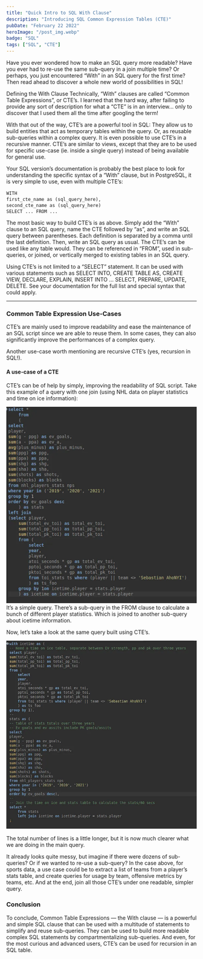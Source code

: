 ```yaml
---
title: "Quick Intro to SQL With Clause"
description: "Introducing SQL Common Expression Tables (CTE)"
pubDate: "February 22 2022"
heroImage: "/post_img.webp"
badge: "SQL"
tags: ["SQL", "CTE"]
---
```


Have you ever wondered how to make an SQL query more readable? Have you ever had to re-use the same sub-query in a join multiple time? Or perhaps, you just encountered “With” in an SQL query for the first time? Then read ahead to discover a whole new world of possibilities in SQL!

Defining the With Clause
Technically, “With” clauses are called “Common Table Expressions”, or CTE’s. I learned that the hard way, after failing to provide any sort of description for what a “CTE” is in an interview… only to discover that I used them all the time after googling the term!

With that out of the way, CTE’s are a powerful tool in SQL: They allow us to build entities that act as temporary tables within the query. Or, as reusable sub-queries within a complex query. It is even possible to use CTE’s in a recursive manner. CTE’s are similar to views, except that they are to be used for specific use-case (ie. inside a single query) instead of being available for general use.

Your SQL version’s documentation is probably the best place to look for understanding the specific syntax of a “With” clause, but in PostgreSQL, it is very simple to use, even with multiple CTE’s:

```
WITH
first_cte_name as (sql_query_here),
second_cte_name as (sql_query_here)
SELECT ... FROM ... 
```

The most basic way to build CTE’s is as above. Simply add the “With” clause to an SQL query, name the CTE followed by “as”, and write an SQL query between parentheses. Each definition is separated by a comma until the last definition. Then, write an SQL query as usual. The CTE’s can be used like any table would. They can be referenced in “FROM”, used in sub-queries, or joined, or vertically merged to existing tables in an SQL query.

Using CTE’s is not limited to a “SELECT” statement. It can be used with various statements such as SELECT INTO, CREATE TABLE AS, CREATE VIEW, DECLARE, EXPLAIN, INSERT INTO … SELECT, PREPARE, UPDATE, DELETE. See your documentation for the full list and special syntax that could apply.

---

### Common Table Expression Use-Cases

CTE’s are mainly used to improve readability and ease the maintenance of an SQL script since we are able to reuse them. In some cases, they can also significantly improve the performances of a complex query.

Another use-case worth mentioning are recursive CTE’s (yes, recursion in SQL!).

#### A use-case of a CTE

CTE’s can be of help by simply, improving the readability of SQL script. Take this example of a query with one join (using NHL data on player statistics and time on ice information):


![query_1.webp](..%2F..%2F..%2Fpublic%2Fintro_to_with%2Fquery_1.webp)
It’s a simple query. There’s a sub-query in the FROM clause to calculate a bunch of different player statistics. Which is joined to another sub-query about icetime information.

Now, let’s take a look at the same query built using CTE’s.

![query_2.webp](..%2F..%2F..%2Fpublic%2Fintro_to_with%2Fquery_2.webp)


The total number of lines is a little longer, but it is now much clearer what we are doing in the main query.

It already looks quite messy, but imagine if there were dozens of sub-queries? Or if we wanted to re-use a sub-query? In the case above, for sports data, a use case could be to extract a list of teams from a player’s stats table, and create queries for usage by team, offensive metrics by teams, etc. And at the end, join all those CTE’s under one readable, simpler query.

### Conclusion

To conclude, Common Table Expressions — the With clause — is a powerful and simple SQL clause that can be used with a multitude of statements to simplify and reuse sub-queries. They can be used to build more readable complex SQL statements by compartmentalizing sub-queries. And even, for the most curious and advanced users, CTE’s can be used for recursion in an SQL table.